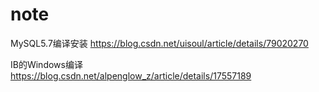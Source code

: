 # note

MySQL5.7编译安装
https://blog.csdn.net/uisoul/article/details/79020270

IB的Windows编译
https://blog.csdn.net/alpenglow_z/article/details/17557189
